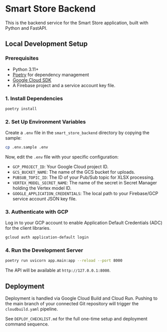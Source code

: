 
# Smart Store Backend

This is the backend service for the Smart Store application, built with Python and FastAPI.

## Local Development Setup

### Prerequisites
- Python 3.11+
- [Poetry](https://python-poetry.org/docs/#installation) for dependency management
- [Google Cloud SDK](https://cloud.google.com/sdk/install)
- A Firebase project and a service account key file.

### 1. Install Dependencies
```bash
poetry install
```

### 2. Set Up Environment Variables
Create a `.env` file in the `smart_store_backend` directory by copying the sample:
```bash
cp .env.sample .env
```
Now, edit the `.env` file with your specific configuration:
- `GCP_PROJECT_ID`: Your Google Cloud project ID.
- `GCS_BUCKET_NAME`: The name of the GCS bucket for uploads.
- `PUBSUB_TOPIC_ID`: The ID of your Pub/Sub topic for XLSX processing.
- `VERTEX_MODEL_SECRET_NAME`: The name of the secret in Secret Manager holding the Vertex model ID.
- `GOOGLE_APPLICATION_CREDENTIALS`: The local path to your Firebase/GCP service account JSON key file.

### 3. Authenticate with GCP
Log in to your GCP account to enable Application Default Credentials (ADC) for the client libraries.
```bash
gcloud auth application-default login
```

### 4. Run the Development Server
```bash
poetry run uvicorn app.main:app --reload --port 8000
```
The API will be available at `http://127.0.0.1:8000`.

## Deployment
Deployment is handled via Google Cloud Build and Cloud Run. Pushing to the main branch of your connected Git repository will trigger the `cloudbuild.yaml` pipeline.

See `DEPLOY_CHECKLIST.md` for the full one-time setup and deployment command sequence.
